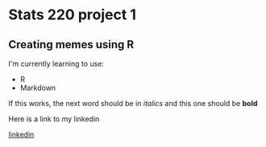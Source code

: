 # Stats 220 project 1
## Creating memes using R

I'm currently learning to use:
* R 
* Markdown

If this works, the next word should be in *italics* and this one should be **bold**

Here is a link to my linkedin

[linkedin]([https://www.linkedin.com/in/jinlong-shen-846727276/])
